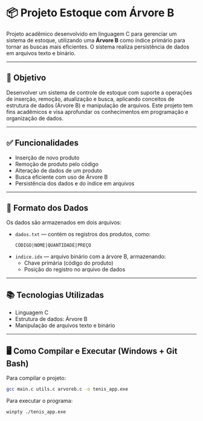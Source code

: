 # 📦 Projeto Estoque com Árvore B

Projeto acadêmico desenvolvido em linguagem C para gerenciar um sistema de estoque, utilizando uma **Árvore B** como índice primário para tornar as buscas mais eficientes. O sistema realiza persistência de dados em arquivos texto e binário.

---

## 🧠 Objetivo

Desenvolver um sistema de controle de estoque com suporte a operações de inserção, remoção, atualização e busca, aplicando conceitos de estrutura de dados (Árvore B) e manipulação de arquivos. Este projeto tem fins acadêmicos e visa aprofundar os conhecimentos em programação e organização de dados.

---

## ✅ Funcionalidades

- Inserção de novo produto
- Remoção de produto pelo código
- Alteração de dados de um produto
- Busca eficiente com uso de Árvore B
- Persistência dos dados e do índice em arquivos

---

## 📌 Formato dos Dados

Os dados são armazenados em dois arquivos:

- `dados.txt` — contém os registros dos produtos, como:
  ```
  CÓDIGO|NOME|QUANTIDADE|PREÇO
  ```
- `indice.idx` — arquivo binário com a árvore B, armazenando:
  - Chave primária (código do produto)
  - Posição do registro no arquivo de dados

---

## 📚 Tecnologias Utilizadas

- Linguagem C
- Estrutura de dados: Árvore B
- Manipulação de arquivos texto e binário

---

## 🖥️ Como Compilar e Executar (Windows + Git Bash)

Para compilar o projeto:

```bash
gcc main.c utils.c arvoreb.c -o tenis_app.exe
```

Para executar o programa:

```bash
winpty ./tenis_app.exe
```
